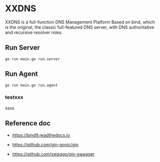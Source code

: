 # XXDNS

XXDNS is a full-function DNS Management Platform Based on bind, which is the original, the classic full-featured DNS server, with DNS authoritative and recursive resolver roles.

## Run Server
```shell
go run main.go run.server
```

## Run Agent
```shell
go run main.go run.agent
```

### testxxx
ssss

## Reference doc

- https://bind9.readthedocs.io

- https://github.com/gin-gonic/gin
- https://github.com/swaggo/gin-swagger

